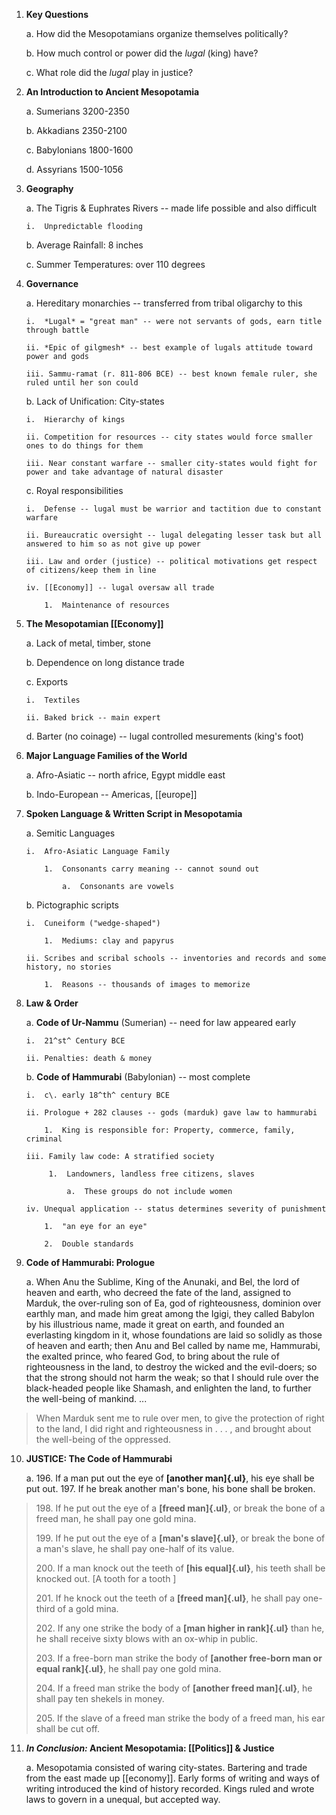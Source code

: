 1)  **Key Questions**

    a.  How did the Mesopotamians organize themselves politically?

    b.  How much control or power did the *lugal* (king) have?

    c.  What role did the *lugal* play in justice?

2)  **An Introduction to Ancient Mesopotamia**

    a.  Sumerians 3200-2350

    b.  Akkadians 2350-2100

    c.  Babylonians 1800-1600

    d.  Assyrians 1500-1056

3)  **Geography**

    a.  The Tigris & Euphrates Rivers -- made life possible and also difficult

        i.  Unpredictable flooding

    b.  Average Rainfall: 8 inches

    c.  Summer Temperatures: over 110 degrees

4)  **Governance**

    a.  Hereditary monarchies -- transferred from tribal oligarchy to this

        i.  *Lugal* = "great man" -- were not servants of gods, earn title through battle

        ii. *Epic of gilgmesh* -- best example of lugals attitude toward power and gods

        iii. Sammu-ramat (r. 811-806 BCE) -- best known female ruler, she ruled until her son could

    b.  Lack of Unification: City-states

        i.  Hierarchy of kings

        ii. Competition for resources -- city states would force smaller ones to do things for them

        iii. Near constant warfare -- smaller city-states would fight for power and take advantage of natural disaster

    c.  Royal responsibilities

        i.  Defense -- lugal must be warrior and tactition due to constant warfare

        ii. Bureaucratic oversight -- lugal delegating lesser task but all answered to him so as not give up power

        iii. Law and order (justice) -- political motivations get respect of citizens/keep them in line

        iv. [[Economy]] -- lugal oversaw all trade

            1.  Maintenance of resources

5)  **The Mesopotamian [[Economy]]**

    a.  Lack of metal, timber, stone

    b.  Dependence on long distance trade

    c.  Exports

        i.  Textiles

        ii. Baked brick -- main expert

    d.  Barter (no coinage) -- lugal controlled mesurements (king's foot)

6)  **Major Language Families of the World**

    a.  Afro-Asiatic -- north africe, Egypt middle east

    b.  Indo-European -- Americas, [[europe]]

7)  **Spoken Language & Written Script in Mesopotamia**

    a.  Semitic Languages

        i.  Afro-Asiatic Language Family

            1.  Consonants carry meaning -- cannot sound out

                a.  Consonants are vowels

    b.  Pictographic scripts

        i.  Cuneiform ("wedge-shaped")

            1.  Mediums: clay and papyrus

        ii. Scribes and scribal schools -- inventories and records and some history, no stories

            1.  Reasons -- thousands of images to memorize

8)  **Law & Order**

    a.  **Code of Ur-Nammu** (Sumerian) -- need for law appeared early

        i.  21^st^ Century BCE

        ii. Penalties: death & money

    b.  **Code of Hammurabi** (Babylonian) -- most complete

        i.  c\. early 18^th^ century BCE

        ii. Prologue + 282 clauses -- gods (marduk) gave law to hammurabi

            1.  King is responsible for: Property, commerce, family, criminal

        iii. Family law code: A stratified society

             1.  Landowners, landless free citizens, slaves

                 a.  These groups do not include women

        iv. Unequal application -- status determines severity of punishment

            1.  "an eye for an eye"

            2.  Double standards

9)  **Code of Hammurabi: Prologue**

    a.  When Anu the Sublime, King of the Anunaki, and Bel, the lord of heaven and earth, who decreed the fate of the land, assigned to Marduk, the over-ruling son of Ea, god of righteousness, dominion over earthly man, and made him great among the Igigi, they called Babylon by his illustrious name, made it great on earth, and founded an everlasting kingdom in it, whose foundations are laid so solidly as those of heaven and earth; then Anu and Bel called by name me, Hammurabi, the exalted prince, who feared God, to bring about the rule of righteousness in the land, to destroy the wicked and the evil-doers; so that the strong should not harm the weak; so that I should rule over the black-headed people like Shamash, and enlighten the land, to further the well-being of mankind. ...

> When Marduk sent me to rule over men, to give the protection of right to the land, I did right and righteousness in . . . , and brought about the well-being of the oppressed.

10) **JUSTICE: The Code of Hammurabi**

    a.  196\. If a man put out the eye of **[another man]{.ul}**, his eye shall be put out. 197. If he break another man\'s bone, his bone shall be broken.

> 198\. If he put out the eye of a **[freed man]{.ul}**, or break the bone of a freed man, he shall pay one gold mina.
>
> 199\. If he put out the eye of a **[man\'s slave]{.ul}**, or break the bone of a man\'s slave, he shall pay one-half of its value.
>
> 200\. If a man knock out the teeth of **[his equal]{.ul}**, his teeth shall be knocked out. \[A tooth for a tooth \]
>
> 201\. If he knock out the teeth of a **[freed man]{.ul}**, he shall pay one-third of a gold mina.
>
> 202\. If any one strike the body of a **[man higher in rank]{.ul}** than he, he shall receive sixty blows with an ox-whip in public.
>
> 203\. If a free-born man strike the body of **[another free-born man or equal rank]{.ul}**, he shall pay one gold mina.
>
> 204\. If a freed man strike the body of **[another freed man]{.ul}**, he shall pay ten shekels in money.
>
> 205\. If the slave of a freed man strike the body of a freed man, his ear shall be cut off.

11) ***In Conclusion:* Ancient Mesopotamia: [[Politics]] & Justice**

    a.  Mesopotamia consisted of waring city-states. Bartering and trade from the east made up [[economy]]. Early forms of writing and ways of writing introduced the kind of history recorded. Kings ruled and wrote laws to govern in a unequal, but accepted way.
